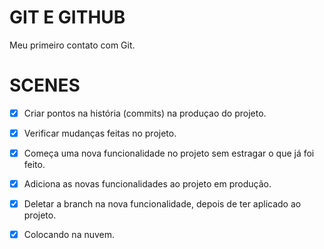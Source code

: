 # GIT E GITHUB

Meu primeiro contato com Git.

# SCENES

- [x] Criar pontos na história (commits) na produçao do projeto.
- [x] Verificar mudanças feitas no projeto.

- [x] Começa uma nova funcionalidade no projeto sem estragar o que já foi feito.
- [x] Adiciona as novas funcionalidades ao projeto em produção.
- [x] Deletar a branch na nova funcionalidade, depois de ter aplicado ao projeto.

- [x] Colocando na nuvem.